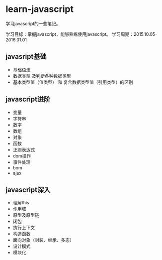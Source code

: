 learn-javascript
================

学习javascript的一些笔记。

学习目标：掌握javascript，能够熟练使用javascript。
学习周期：2015.10.05-2016.01.01

## javasript基础
- 基础语法
- 数据类型 及判断各种数据类型
- 基本类型值（值类型） 和 复合数据类型值（引用类型）的区别

## javascript进阶
- 变量
- 字符串
- 数字
- 数组
- 对象
- 函数
- 正则表达式
- dom操作
- 事件处理
- bom
- ajax

## javascript深入
- 理解this
- 作用域
- 原型及原型链
- 闭包
- 执行上下文
- 构造函数
- 面向对象（封装、继承、多态）
- 设计模式
- 模块化

